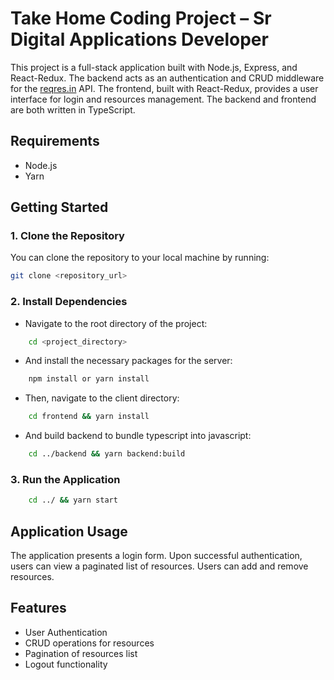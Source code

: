 # Take Home Coding Project – Sr Digital Applications Developer

This project is a full-stack application built with Node.js, Express, and React-Redux. The backend acts as an authentication and CRUD middleware for the [reqres.in](https://reqres.in) API. The frontend, built with React-Redux, provides a user interface for login and resources management. The backend and frontend are both written in TypeScript.

## Requirements

- Node.js
- Yarn

## Getting Started

### 1. Clone the Repository

You can clone the repository to your local machine by running:

```bash
git clone <repository_url>
```

### 2. Install Dependencies

- Navigate to the root directory of the project:

```bash
    cd <project_directory>
```

- And install the necessary packages for the server:

```bash
    npm install or yarn install
```

- Then, navigate to the client directory:

```bash
    cd frontend && yarn install
```

- And build backend to bundle typescript into javascript:

```bash
    cd ../backend && yarn backend:build
```

### 3. Run the Application

```bash
    cd ../ && yarn start
```

## Application Usage

The application presents a login form. Upon successful authentication, users can view a paginated list of resources. Users can add and remove resources.

## Features

- User Authentication
- CRUD operations for resources
- Pagination of resources list
- Logout functionality
